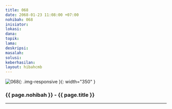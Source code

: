 ```yaml
---
title: 068
date: 2068-01-23 11:08:00 +07:00
nohibah: 068
inisiator: 
lokasi: 
dana: 
topik: 
lama: 
deskripsi: 
masalah: 
solusi: 
keberhasilan: 
layout: hibahcmb
---
```


![068](/static/img/hibahcmb/068.png){: .img-responsive }{: width="350" }

### {{ page.nohibah }} - {{ page.title }}

---
